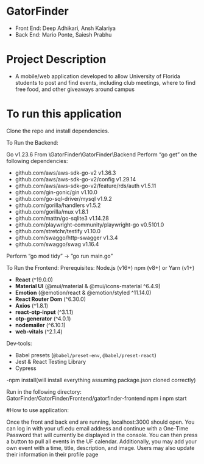 # GatorFinder

- Front End: Deep Adhikari, Ansh Kalariya
- Back End: Mario Ponte, Saiesh Prabhu

# Project Description
- A mobile/web application developed to allow University of Florida students to post and find events, including club meetings, where to find free food, and other giveaways around campus

# To run this application
Clone the repo and install dependencies.

To Run the Backend:

Go v1.23.6
From \GatorFinder\GatorFinder\Backend
Perform “go get” on the following dependencies:
-  github.com/aws/aws-sdk-go-v2 v1.36.3
-  github.com/aws/aws-sdk-go-v2/config v1.29.14
-  github.com/aws/aws-sdk-go-v2/feature/rds/auth v1.5.11
-  github.com/gin-gonic/gin v1.10.0
-  github.com/go-sql-driver/mysql v1.9.2
-  github.com/gorilla/handlers v1.5.2
-  github.com/gorilla/mux v1.8.1
-  github.com/mattn/go-sqlite3 v1.14.28
-  github.com/playwright-community/playwright-go v0.5101.0
-  github.com/stretchr/testify v1.10.0
-  github.com/swaggo/http-swagger v1.3.4
-  github.com/swaggo/swag v1.16.4

Perform “go mod tidy” -> ”go run main.go”

To Run the Frontend:
Prerequisites: 
Node.js (v16+)
npm (v8+) or Yarn (v1+)
- **React** (^19.0.0)  
- **Material UI** (@mui/material & @mui/icons-material ^6.4.9)  
- **Emotion** (@emotion/react & @emotion/styled ^11.14.0)  
- **React Router Dom** (^6.30.0)  
- **Axios** (^1.8.1)  
- **react‑otp‑input** (^3.1.1)  
- **otp-generator** (^4.0.1)  
- **nodemailer** (^6.10.1)  
- **web-vitals** (^2.1.4)

Dev‑tools:

- Babel presets (`@babel/preset-env`, `@babel/preset-react`)  
- Jest & React Testing Library  
- Cypress

-npm install(will install everything assuming package.json cloned correctly)



Run in the following directory: GatorFinder/GatorFinder/Frontend/gatorfinder-frontend
npm i
npm start


#How to use application:

Once the front and back end are running, localhost:3000 should open. You can log in with your ufl.edu email address and continue with a One-Time Password that will currently be displayed in the console. You can then press a button to pull all events in the UF calendar. Additionally, you may add your own event with a time, title, description, and image. Users may also update their information in their profile page

